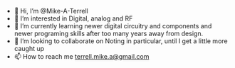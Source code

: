 - 👋 Hi, I’m @Mike-A-Terrell
- 👀 I’m interested in Digital, analog and RF
- 🌱 I’m currently learning newer digital circuitry and components and newer programing skills after too many years away from design.
- 💞️ I’m looking to collaborate on Noting in particular, until I get a little more caught up
- 📫 How to reach me terrell.mike.a@gmail.com

<!---
Mike-A-T/Mike-A-T is a ✨ special ✨ repository because its `README.md` (this file) appears on your GitHub profile.
You can click the Preview link to take a look at your changes.
--->
